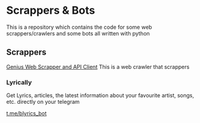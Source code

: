 
# Scrappers & Bots
This is a repository which contains the code for some web scrappers/crawlers 
and some bots all written with python

## Scrappers
[Genius Web Scrapper and API Client](lyrically/crawler)
This is a web crawler that scrappers

### Lyrically
Get Lyrics, articles, the latest information about your favourite artist, songs, etc. 
directly on your telegram
 
[t.me/blyrics_bot](https://t.me/blyrics_bot)

